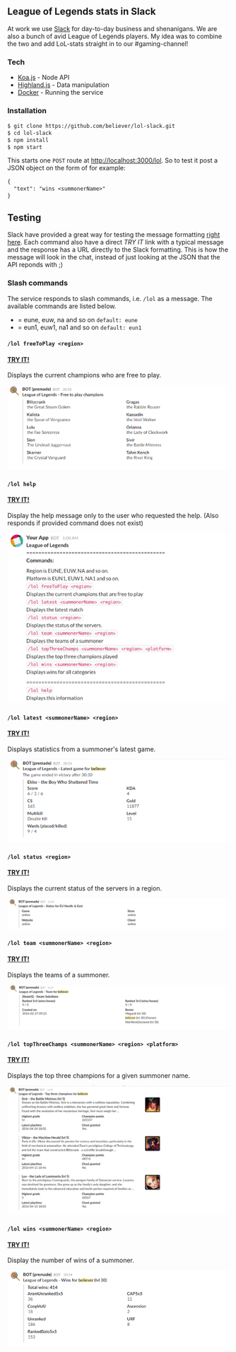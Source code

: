## League of Legends stats in Slack

At work we use [Slack](https://slack.com/) for day-to-day business and shenanigans. We are also a bunch of avid League of Legends players. My idea was to combine the two and add LoL-stats straight in to our #gaming-channel!

### Tech
* [Koa.js](koajs.com) - Node API
* [Highland.js](highlandjs.org) - Data manipulation
* [Docker](docker.io) - Running the service

### Installation
```
$ git clone https://github.com/believer/lol-slack.git
$ cd lol-slack
$ npm install
$ npm start
```

This starts one `POST` route at [http://localhost:3000/lol](http://localhost:3000/lol). So to test it post a JSON object on the form of for example:

```
{
  "text": "wins <summonerName>"
}
```

## Testing
Slack have provided a great way for testing the message formatting [right here](https://api.slack.com/docs/formatting/builder). Each command also have a direct *TRY IT* link with a typical message and the response has a URL directly to the Slack formatting. This is how the message will look in the chat, instead of just looking at the JSON that the API reponds with ;)

### Slash commands
The service responds to slash commands, i.e. `/lol` as a message. The available commands are listed below.

* <region> = eune, euw, na and so on `default: eune`
* <platform> = eun1, euw1, na1 and so on `default: eun1`

#### `/lol freeToPlay <region>`
#### [TRY IT!](https://api.slack.com/docs/formatting/builder?msg=%7B%22mrkdwn%22:true,%22text%22:%22*League%20of%20Legends%20-%20Free%20to%20play%20champions*%22,%22attachments%22:%5B%7B%22fields%22:%5B%7B%22title%22:%22Blitzcrank%22,%22value%22:%22the%20Great%20Steam%20Golem%22,%22short%22:true%7D,%7B%22title%22:%22Gragas%22,%22value%22:%22the%20Rabble%20Rouser%22,%22short%22:true%7D,%7B%22title%22:%22Kalista%22,%22value%22:%22the%20Spear%20of%20Vengeance%22,%22short%22:true%7D,%7B%22title%22:%22Kassadin%22,%22value%22:%22the%20Void%20Walker%22,%22short%22:true%7D,%7B%22title%22:%22Lulu%22,%22value%22:%22the%20Fae%20Sorceress%22,%22short%22:true%7D,%7B%22title%22:%22Orianna%22,%22value%22:%22the%20Lady%20of%20Clockwork%22,%22short%22:true%7D,%7B%22title%22:%22Sion%22,%22value%22:%22The%20Undead%20Juggernaut%22,%22short%22:true%7D,%7B%22title%22:%22Sivir%22,%22value%22:%22the%20Battle%20Mistress%22,%22short%22:true%7D,%7B%22title%22:%22Skarner%22,%22value%22:%22the%20Crystal%20Vanguard%22,%22short%22:true%7D,%7B%22title%22:%22Tahm%20Kench%22,%22value%22:%22the%20River%20King%22,%22short%22:true%7D%5D%7D%5D%7D)

Displays the current champions who are free to play.

![freeToPlay command](/assets/freeToPlay.png)

#### `/lol help`
#### [TRY IT!](https://api.slack.com/docs/formatting/builder?msg=%7B%22text%22%3A%22*League%20of%20Legends*%5Cn%3D%3D%3D%3D%3D%3D%3D%3D%3D%3D%3D%3D%3D%3D%3D%3D%3D%3D%3D%3D%3D%3D%3D%3D%3D%3D%3D%3D%3D%3D%3D%3D%3D%3D%3D%3D%3D%3D%3D%3D%3D%3D%3D%3D%3D%3D%5Cn*Commands%3A*%5Cn%5Cn%60%2Flol%20freeToPlay%20%3CsummonerName%3E%60%5CnDisplays%20the%20current%20champions%20that%20are%20free%20to%20play%5Cn%60%2Flol%20latest%20%3CsummonerName%3E%60%5CnDisplays%20the%20latest%20match%5Cn%60%2Flol%20status%20%3CregionSlug%3E%60%5CnDisplays%20the%20status%20of%20the%20servers.%5CnRegion%20slug%20is%20EUNE%2C%20EUW%2C%20NA%20and%20so%20on.%5Cn%60%2Flol%20team%20%3CsummonerName%3E%60%5CnDisplays%20the%20teams%20of%20a%20summoner%5Cn%60%2Flol%20topThreeChamps%20%3CsummonerName%3E%60%5CnDisplays%20the%20top%20three%20champions%20played%5Cn%60%2Flol%20wins%20%3CsummonerName%3E%60%5CnDisplays%20wins%20for%20all%20categories%5Cn%5Cn%3D%3D%3D%3D%3D%3D%3D%3D%3D%3D%3D%3D%3D%3D%3D%3D%3D%3D%3D%3D%3D%3D%3D%3D%3D%3D%3D%3D%3D%3D%3D%3D%3D%3D%3D%3D%3D%3D%3D%3D%3D%3D%3D%3D%3D%3D%5Cn%60%2Flol%20help%60%5CnDisplays%20this%20information%5Cn%22%2C%22mrkdwn%22%3Atrue%7D)

Display the help message only to the user who requested the help. (Also responds if provided command does not exist)

![help command](/assets/help.png)

#### `/lol latest <summonerName> <region>`
#### [TRY IT!](https://api.slack.com/docs/formatting/builder?msg=%7B%22mrkdwn%22%3Atrue%2C%22text%22%3A%22*League%20of%20Legends%20-%20Latest%20game%20for%20believer%20*%5CnThe%20game%20ended%20in%20_victory_%20after%2022%3A51%22%2C%22attachments%22%3A%5B%7B%22mrkdwn_in%22%3A%5B%22text%22%5D%2C%22title%22%3A%22Sivir%20-%20the%20Battle%20Mistress%22%2C%22thumb_url%22%3A%22http%3A%2F%2Fddragon.leagueoflegends.com%2Fcdn%2F5.2.1%2Fimg%2Fchampion%2FSivir.png%22%2C%22fields%22%3A%5B%7B%22title%22%3A%22Score%22%2C%22value%22%3A%225%20%2F%201%20%2F%208%22%2C%22short%22%3Atrue%7D%2C%7B%22title%22%3A%22KDA%22%2C%22value%22%3A13%2C%22short%22%3Atrue%7D%2C%7B%22title%22%3A%22CS%22%2C%22value%22%3A148%2C%22short%22%3Atrue%7D%2C%7B%22title%22%3A%22Gold%22%2C%22value%22%3A10217%2C%22short%22%3Atrue%7D%2C%7B%22title%22%3A%22Multikill%22%2C%22value%22%3A%22Single%20kill%22%2C%22short%22%3Atrue%7D%2C%7B%22title%22%3A%22Level%22%2C%22value%22%3A12%2C%22short%22%3Atrue%7D%2C%7B%22title%22%3A%22Wards%20(placed%2Fkilled)%22%2C%22value%22%3A%228%20%2F%201%22%2C%22short%22%3Atrue%7D%5D%7D%5D%7D)

Displays statistics from a summoner's latest game.

![latest command](/assets/latest.png)

#### `/lol status <region>`
#### [TRY IT!](https://api.slack.com/docs/formatting/builder?msg=%7B%22mrkdwn%22:true,%22text%22:%22*League%20of%20Legends%20-%20Status%20for%20EU%20Nordic%20&%20East*%22,%22attachments%22:%5B%7B%22fields%22:%5B%7B%22title%22:%22Game%22,%22value%22:%22online%22,%22short%22:true%7D,%7B%22title%22:%22Store%22,%22value%22:%22online%22,%22short%22:true%7D,%7B%22title%22:%22Website%22,%22value%22:%22online%22,%22short%22:true%7D,%7B%22title%22:%22Client%22,%22value%22:%22online%22,%22short%22:true%7D%5D%7D%5D%7D)

Displays the current status of the servers in a region.

![status command](/assets/status.png)

#### `/lol team <summonerName> <region>`
#### [TRY IT!](https://api.slack.com/docs/formatting/builder?msg=%7B%22mrkdwn%22%3Atrue%2C%22text%22%3A%22*League%20of%20Legends%20-%20Team%20for%20believer*%22%2C%22attachments%22%3A%5B%7B%22mrkdwn_in%22%3A%5B%22text%22%5D%2C%22title%22%3A%22%5BIteamS%5D%20-%20Iteam%20Solutions%22%2C%22fields%22%3A%5B%7B%22title%22%3A%22Ranked%205v5%20(wins%2Flosses)%22%2C%22value%22%3A%220%20%2F%200%22%2C%22short%22%3Atrue%7D%2C%7B%22title%22%3A%22Ranked%203v3%20(wins%2Flosses)%22%2C%22value%22%3A%220%20%2F%200%22%2C%22short%22%3Atrue%7D%2C%7B%22title%22%3A%22Created%20on%22%2C%22value%22%3A%222016-02-27%2010%3A23%22%2C%22short%22%3Atrue%7D%2C%7B%22title%22%3A%22Roster%22%2C%22value%22%3A%22Megardt%20(lvl%2030)%5Cnbeliever%20(lvl%2030)%20(Owner)%5CnWarWereDeclared%20(lvl%2030)%5Cn%22%2C%22short%22%3Atrue%7D%5D%7D%5D%7D)

Displays the teams of a summoner.

![team command](/assets/team.png)

#### `/lol topThreeChamps <summonerName> <region> <platform>`
#### [TRY IT!](https://api.slack.com/docs/formatting/builder?msg=%7B%22mrkdwn%22%3Atrue%2C%22text%22%3A%22*League%20of%20Legends%20-%20Top%20three%20champions%20for%20believer*%22%2C%22attachments%22%3A%5B%7B%22title%22%3A%22Sivir%20-%20the%20Battle%20Mistress%20(lvl%205)%22%2C%22thumb_url%22%3A%22http%3A%2F%2Fddragon.leagueoflegends.com%2Fcdn%2F5.2.1%2Fimg%2Fchampion%2FSivir.png%22%2C%22fields%22%3A%5B%7B%22value%22%3A%22Known%20as%20the%20Battle%20Mistress%2C%20Sivir%20is%20a%20mercenary%20with%20a%20ruthless%20reputation.%20Combining%20unflinching%20bravery%20with%20endless%20ambition%2C%20she%20has%20garnered%20great%20fame%20and%20fortune.%20Faced%20with%20the%20revelation%20of%20her%20mysterious%20heritage%2C%20Sivir%20must%20weigh%20her%20...%22%7D%2C%7B%22title%22%3A%22Highest%20grade%22%2C%22value%22%3A%22S%20%22%2C%22short%22%3Atrue%7D%2C%7B%22title%22%3A%22Champion%20points%22%2C%22value%22%3A106602%2C%22short%22%3Atrue%7D%2C%7B%22title%22%3A%22Latest%20playtime%22%2C%22value%22%3A%222016-04-28%2021%3A26%22%2C%22short%22%3Atrue%7D%2C%7B%22title%22%3A%22Chest%20granted%22%2C%22value%22%3A%22Yes%22%2C%22short%22%3Atrue%7D%5D%7D%2C%7B%22title%22%3A%22Viktor%20-%20the%20Machine%20Herald%20(lvl%205)%22%2C%22thumb_url%22%3A%22http%3A%2F%2Fddragon.leagueoflegends.com%2Fcdn%2F5.2.1%2Fimg%2Fchampion%2FViktor.png%22%2C%22fields%22%3A%5B%7B%22value%22%3A%22Early%20in%20life%2C%20Viktor%20discovered%20his%20passion%20for%20science%20and%20invention%2C%20particularly%20in%20the%20field%20of%20mechanical%20automation.%20He%20attended%20Zaun%27s%20prestigious%20College%20of%20Techmaturgy%20and%20led%20the%20team%20that%20constructed%20Blitzcrank%20-%20a%20scientific%20breakthrough%20...%22%7D%2C%7B%22title%22%3A%22Highest%20grade%22%2C%22value%22%3A%22A%20%22%2C%22short%22%3Atrue%7D%2C%7B%22title%22%3A%22Champion%20points%22%2C%22value%22%3A68216%2C%22short%22%3Atrue%7D%2C%7B%22title%22%3A%22Latest%20playtime%22%2C%22value%22%3A%222016-04-11%2020%3A46%22%2C%22short%22%3Atrue%7D%2C%7B%22title%22%3A%22Chest%20granted%22%2C%22value%22%3A%22No%22%2C%22short%22%3Atrue%7D%5D%7D%2C%7B%22title%22%3A%22Lux%20-%20the%20Lady%20of%20Luminosity%20(lvl%205)%22%2C%22thumb_url%22%3A%22http%3A%2F%2Fddragon.leagueoflegends.com%2Fcdn%2F5.2.1%2Fimg%2Fchampion%2FLux.png%22%2C%22fields%22%3A%5B%7B%22value%22%3A%22Born%20to%20the%20prestigious%20Crownguards%2C%20the%20paragon%20family%20of%20Demacian%20service%2C%20Luxanna%20was%20destined%20for%20greatness.%20She%20grew%20up%20as%20the%20family%27s%20only%20daughter%2C%20and%20she%20immediately%20took%20to%20the%20advanced%20education%20and%20lavish%20parties%20required%20of%20families%20as%20...%22%7D%2C%7B%22title%22%3A%22Highest%20grade%22%2C%22value%22%3A%22S%22%2C%22short%22%3Atrue%7D%2C%7B%22title%22%3A%22Champion%20points%22%2C%22value%22%3A60567%2C%22short%22%3Atrue%7D%2C%7B%22title%22%3A%22Latest%20playtime%22%2C%22value%22%3A%222016-04-15%2020%3A03%22%2C%22short%22%3Atrue%7D%2C%7B%22title%22%3A%22Chest%20granted%22%2C%22value%22%3A%22Yes%22%2C%22short%22%3Atrue%7D%5D%7D%5D%7D)

Displays the top three champions for a given summoner name.

![topThreeChamps command](/assets/topThreeChamps.png)

#### `/lol wins <summonerName> <region>`
#### [TRY IT!](https://api.slack.com/docs/formatting/builder?msg=%7B%22mrkdwn%22%3Atrue%2C%22text%22%3A%22*League%20of%20Legends%20-%20Wins%20for%20believer%20(lvl%2030)*%22%2C%22attachments%22%3A%5B%7B%22title%22%3A%22Total%20wins%3A%20416%22%2C%22fields%22%3A%5B%7B%22title%22%3A%22AramUnranked5x5%22%2C%22value%22%3A36%2C%22short%22%3Atrue%7D%2C%7B%22title%22%3A%22CAP5x5%22%2C%22value%22%3A11%2C%22short%22%3Atrue%7D%2C%7B%22title%22%3A%22CoopVsAI%22%2C%22value%22%3A18%2C%22short%22%3Atrue%7D%2C%7B%22title%22%3A%22Ascension%22%2C%22value%22%3A2%2C%22short%22%3Atrue%7D%2C%7B%22title%22%3A%22Unranked%22%2C%22value%22%3A186%2C%22short%22%3Atrue%7D%2C%7B%22title%22%3A%22URF%22%2C%22value%22%3A8%2C%22short%22%3Atrue%7D%2C%7B%22title%22%3A%22RankedSolo5x5%22%2C%22value%22%3A155%2C%22short%22%3Atrue%7D%5D%7D%5D%7D)

Display the number of wins of a summoner.

![wins command](/assets/wins.png)
